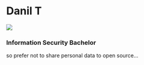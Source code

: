 # Danil T

![](https://ibb.co/1fCknMh)

### Information Security Bachelor
so prefer not to share personal data to open source...
